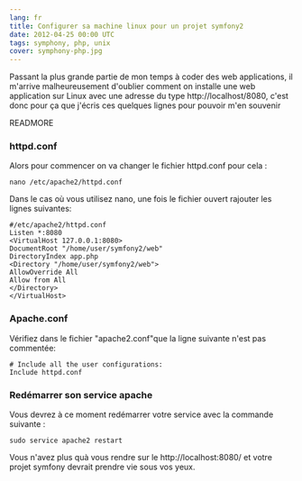 ```yaml
---
lang: fr
title: Configurer sa machine linux pour un projet symfony2
date: 2012-04-25 00:00 UTC
tags: symphony, php, unix
cover: symphony-php.jpg
---
```


Passant la plus grande partie de mon temps à coder des web applications, il m'arrive malheureusement d'oublier comment on installe une web application sur Linux avec une adresse du type http://localhost/8080, c'est donc pour ça que j'écris ces quelques lignes pour pouvoir m'en souvenir

READMORE

### httpd.conf  

Alors pour commencer on va changer le fichier httpd.conf pour cela : 

```
nano /etc/apache2/httpd.conf
```

Dans le cas où vous utilisez nano, une fois le fichier ouvert rajouter les lignes suivantes:

```
#/etc/apache2/httpd.conf
Listen *:8080
<VirtualHost 127.0.0.1:8080>
DocumentRoot "/home/user/symfony2/web"
DirectoryIndex app.php
<Directory "/home/user/symfony2/web">
AllowOverride All
Allow from All
</Directory>
</VirtualHost>
```
### Apache.conf
Vérifiez dans le fichier "apache2.conf"que la ligne suivante n'est pas commentée:

```
# Include all the user configurations:
Include httpd.conf
```

### Redémarrer son service apache
Vous devrez à ce moment redémarrer votre service avec la commande suivante : 

```
sudo service apache2 restart
```
Vous n'avez plus quà vous rendre sur le http://localhost:8080/ et votre projet symfony devrait prendre vie sous vos yeux.